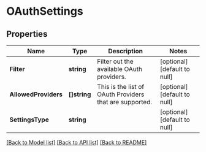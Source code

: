 # OAuthSettings

## Properties
Name | Type | Description | Notes
------------ | ------------- | ------------- | -------------
**Filter** | **string** | Filter out the available OAuth providers. | [optional] [default to null]
**AllowedProviders** | **[]string** | This is the list of OAuth Providers that are supported. | [optional] [default to null]
**SettingsType** | **string** |  | [optional] [default to null]

[[Back to Model list]](../README.md#documentation-for-models) [[Back to API list]](../README.md#documentation-for-api-endpoints) [[Back to README]](../README.md)


